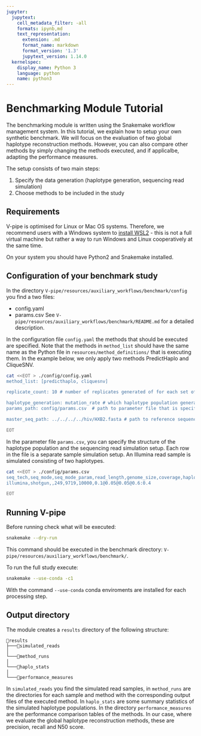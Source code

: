 ```yaml
---
jupyter:
  jupytext:
    cell_metadata_filter: -all
    formats: ipynb,md
    text_representation:
      extension: .md
      format_name: markdown
      format_version: '1.3'
      jupytext_version: 1.14.0
  kernelspec:
    display_name: Python 3
    language: python
    name: python3
---
```



# Benchmarking Module Tutorial

The benchmarking module is written using the Snakemake workflow management system. In this tutorial, we explain how to setup your own synthetic benchmark. We will focus on the evaluation of two global haplotype reconstruction methods. However, you can also compare other methods by simply changing the methods executed, and if applicalbe, adapting the performance measures.

The setup consists of two main steps:
1. Specify the data generation (haplotype generation, sequencing read simulation)
2. Choose methods to be included in the study

## Requirements

V-pipe is optimised for Linux or Mac OS systems. Therefore, we recommend users with a Windows system to [install WSL2](https://learn.microsoft.com/en-us/windows/wsl/install) - this is not a full virtual machine but rather a way to run Windows and Linux cooperatively at the same time.

On your system you should have Python2 and Snakemake installed.


## Configuration of your benchmark study

In the directory `V-pipe/resources/auxiliary_workflows/benchmark/config` you find a two files:
- config.yaml  
- params.csv
See `V-pipe/resources/auxiliary_workflows/benchmark/README.md` for a detailed description.

In the configuration file `config.yaml` the methods that should be executed are specified. Note that the methods in `method_list` should have the same name as the Python file in `resources/method_definitions/` that is executing them. In the example below, we only apply two methods PredictHaplo and CliqueSNV.

```bash
cat <<EOT > ./config/config.yaml
method_list: [predicthaplo, cliquesnv]

replicate_count: 10 # number of replicates generated of for each set of haplotype population parameters

haplotype_generation: mutation_rate # which haplotype population generation method should be used
params_path: config/params.csv  # path to parameter file that is specifying the simulation settings

master_seq_path: ../../../../hiv/HXB2.fasta # path to reference sequence that should be used, if None, a random sequence is produced.

EOT
```

In the parameter file `params.csv`, you can specify the structure of the haplotype population and the sequencing read simulation setup. Each row in the file is a separate sample simulation setup.
An Illumina read sample is simulated consisting of two haplotypes.

```bash
cat <<EOT > ./config/params.csv
seq_tech,seq_mode,seq_mode_param,read_length,genome_size,coverage,haplos
illumina,shotgun,,249,9719,10000,0.1@0.05@0.05@0.6:0.4

EOT
```


## Running V-pipe

Before running check what will be executed:
```bash
snakemake --dry-run
```

This command should be executed in the benchmark directory: `V-pipe/resources/auxiliary_workflows/benchmark/`.

To run the full study execute:
```bash
snakemake --use-conda -c1
```
With the command `--use-conda` conda enviroments are installed for each processing step.


## Output directory

The module creates a `results` directory of the following structure:

```text
📁results
├───📁simulated_reads
│   
└───📁method_runs
│   
└───📁haplo_stats
│   
└───📁performance_measures
```

In `simulated_reads` you find the simulated read samples, in `method_runs` are the directories for each sample and method with the corresponding output files of the executed method. In `haplo_stats` are some summary statistics of the simulated haplotype populations. In the directory `performance_measures` are the performance comparison tables of the methods. In our case, where we evaluate the global haplotype reconstruction methods, these are precision, recall and N50 score.
